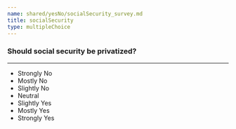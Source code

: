 ```yaml
---
name: shared/yesNo/socialSecurity_survey.md
title: socialSecurity
type: multipleChoice
---
```


### Should social security be privatized?

---

- Strongly No
- Mostly No
- Slightly No
- Neutral
- Slightly Yes
- Mostly Yes
- Strongly Yes

